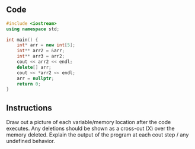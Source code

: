 ## Code
```cpp
#include <iostream>
using namespace std;

int main() {
    int* arr = new int[5];
    int** arr2 = &arr;
    int** arr3 = arr2;
    cout << arr2 << endl;
    delete[] arr;
    cout << *arr2 << endl;
    arr = nullptr;
    return 0;
}
```

## Instructions
Draw out a picture of each variable/memory location after the code executes.
Any deletions should be shown as a cross-out (X) over the memory deleted.
Explain the output of the program at each cout step / any undefined behavior.

